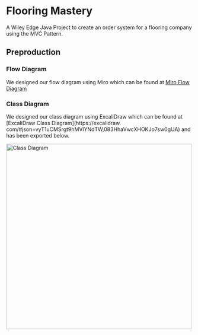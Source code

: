 # Flooring Mastery
 A Wiley Edge Java Project to create an order system for a flooring company using the MVC Pattern.

 ## Preproduction


### Flow Diagram

We designed our flow diagram using Miro which can be found at [Miro Flow Diagram](https://miro.com/app/board/uXjVKdJFLpc=/?share_link_id=684974044541)

 ### Class Diagram

We designed our class diagram using ExcaliDraw which can be found at [ExcaliDraw Class Diagram](https://excalidraw.
com/#json=vyT1uCMSrgt9hMVlYNdTW,083HhaVwcXHOKJo7sw0gUA) and has been exported below.

 <picture>
  <source media="(prefers-color-scheme: dark)" srcset="https://github.com/Mackachoo/Wiley-Flooring-Mastery/blob/main/assets/Class%20Diagram%20Dark.svg">
  <source media="(prefers-color-scheme: light)" srcset="https://github.com/Mackachoo/Wiley-Flooring-Mastery/blob/main/assets/Class%20Diagram.svg">
  <img alt="Class Diagram" src="https://github.com/Mackachoo/Wiley-Flooring-Mastery/blob/main/assets/Class%20Diagram%20Dark.svg" height="500">
</picture>

